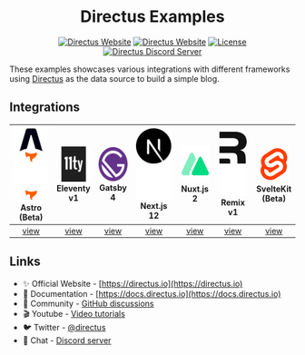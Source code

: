 <center>
    <h1>Directus Examples</h1>
</center>

<p align="center">
    <a href="https://directus.io"><img src="https://img.shields.io/static/v1?style=flat-square&logo=Directus&logoColor=white&label=Directus&message=directus.io&color=4466ff" alt="Directus Website" /></a>
    <a href="https://docs.directus.io"><img src="https://img.shields.io/static/v1?style=flat-square&label=Docs&message=docs.directus.io&color=05ba8f" alt="Directus Website" /></a>
    <a href="./LICENSE"><img src="https://img.shields.io/static/v1?style=flat-square&label=License&message=MIT&color=62a4e2" alt="License"></a>
    <a href="https://directus.chat"><img src="https://img.shields.io/static/v1?style=flat-square&logo=Discord&logoColor=white&label=Discord&message=Join%20us&color=5865f2" alt="Directus Discord Server" /></a>
 </p>

These examples showcases various integrations with different frameworks using [Directus](https://github.com/directus/directus) as the data source to build a simple blog.

## Integrations

| <img height="64" src="./shared/logo/astro.svg#gh-light-mode-only" /><img height="64" src="./shared/logo/astro-dark.svg#gh-dark-mode-only" /><br />Astro<br />(Beta) | <img height="62" src="./shared/logo/eleventy.svg" /><br />Eleventy<br />v1 | <img height="60" src="./shared/logo/gatsby.svg" /><br />Gatsby<br />4 | <img height="62" src="./shared/logo/nextjs.svg#gh-light-mode-only" /><img height="60" src="./shared/logo/nextjs-dark.svg#gh-dark-mode-only" /><br />Next.js<br />12 | <img height="64" src="./shared/logo/nuxtjs.svg" /><br />Nuxt.js<br />2 | <img height="56" src="./shared/logo/remix.svg#gh-light-mode-only" /><img height="54" src="./shared/logo/remix-dark.svg#gh-dark-mode-only" /><br />Remix<br />v1 | <img height="64" src="./shared/logo/svelte.svg" /><br />SvelteKit<br />(Beta) |
| :-----------------------------------------------------------------------------------------------------------------------------------------------------------------: | :------------------------------------------------------------------------: | :-------------------------------------------------------------------: | :-----------------------------------------------------------------------------------------------------------------------------------------------------------------: | :--------------------------------------------------------------------: | :-------------------------------------------------------------------------------------------------------------------------------------------------------------: | :---------------------------------------------------------------------------: |
|                                                                           [view](/astro)                                                                            |                             [view](/eleventy)                              |                            [view](/gatsby)                            |                                                                           [view](/nextjs)                                                                           |                            [view](/nuxtjs)                             |                                                                         [view](/remix)                                                                          |                              [view](/sveltekit)                               |

## Links

- ✨ Official Website - [https://directus.io](https://directus.io)
- 📘 Documentation - [https://docs.directus.io](https://docs.directus.io)
- 👥 Community - [GitHub discussions](https://github.com/directus/directus/discussions)
- 🎬 Youtube - [Video tutorials](https://www.youtube.com/c/DirectusVideos)
- 🐦 Twitter - [@directus](https://twitter.com/directus)
- 💬 Chat - [Discord server](https://directus.chat)